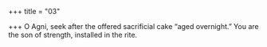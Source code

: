 +++
title = "03"

+++
O Agni, seek after the offered sacrificial cake “aged overnight.”
You are the son of strength, installed in the rite.